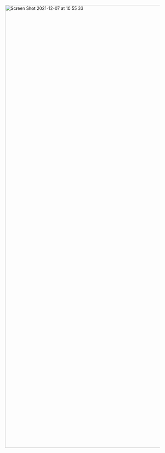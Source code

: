 <img width="1440" alt="Screen Shot 2021-12-07 at 10 55 33" src="https://user-images.githubusercontent.com/4946353/144963446-3220bb26-5817-43dc-9c79-c233bd5b3f17.png">
